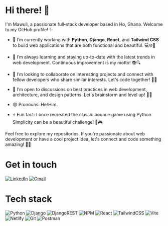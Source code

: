 # Hi there! 👋

I'm Mawuli, a passionate full-stack developer based in Ho, Ghana. Welcome to my GitHub profile! ✨

- 🔭 I’m currently working with **Python**, **Django**, **React**, and **Tailwind CSS** to build web applications that are both functional and beautiful. 💻🌐🚀

- 🌱 I’m always learning and staying up-to-date with the latest trends in web development. Continuous improvement is my motto! 📚🔍

- 👯 I’m looking to collaborate on interesting projects and connect with fellow developers who share similar interests. Let's code together! 🤝💡

- 🤔 I’m open to discussions on best practices in web development, architecture, and design patterns. Let's brainstorm and level up! 🧠💬

- 😄 Pronouns:  He/Him.

- ⚡ Fun fact: I once recreated the classic bounce game using Python. Simplicity can be a beautiful challenge! 🐍🎮

Feel free to explore my repositories. If you're passionate about web development or have a cool project idea, let's connect and code something amazing! 🚀🌟


# Get in touch
[![LinkedIn](https://img.shields.io/badge/linkedin-%230077B5.svg?style=for-the-badge&logo=linkedin&logoColor=white)](https://www.linkedin.com/in/maulydotdev/)
[![Gmail](https://img.shields.io/badge/Gmail-D14836?style=for-the-badge&logo=gmail&logoColor=white)](mailto:mauly.dev@gmail.com)

# Tech stack
![Python](https://img.shields.io/badge/python-3670A0?style=for-the-badge&logo=python&logoColor=ffdd54)
![Django](https://img.shields.io/badge/django-%23092E20.svg?style=for-the-badge&logo=django&logoColor=white)
![DjangoREST](https://img.shields.io/badge/DJANGO-REST-ff1709?style=for-the-badge&logo=django&logoColor=white&color=ff1709&labelColor=gray)
![NPM](https://img.shields.io/badge/NPM-%23CB3837.svg?style=for-the-badge&logo=npm&logoColor=white)
![React](https://img.shields.io/badge/react-%2320232a.svg?style=for-the-badge&logo=react&logoColor=%2361DAFB)
![TailwindCSS](https://img.shields.io/badge/tailwindcss-%2338B2AC.svg?style=for-the-badge&logo=tailwind-css&logoColor=white)
![Vite](https://img.shields.io/badge/vite-%23646CFF.svg?style=for-the-badge&logo=vite&logoColor=white)
![Netlify](https://img.shields.io/badge/netlify-%23000000.svg?style=for-the-badge&logo=netlify&logoColor=#00C7B7)
![Git](https://img.shields.io/badge/git-%23F05033.svg?style=for-the-badge&logo=git&logoColor=white)
![Postman](https://img.shields.io/badge/Postman-FF6C37?style=for-the-badge&logo=postman&logoColor=white)
